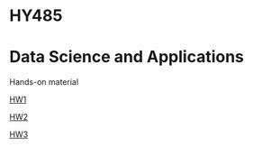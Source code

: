 # HY485
# Data Science and Applications

Hands-on material  

[HW1](CSD458_HW1.ipynb)

[HW2](CSD458_HW2.ipynb)

[HW3](CSD458_HW3.ipynb)
